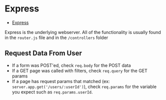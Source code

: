 # Express

- [Express](http://expressjs.com/en/api.html)

Express is the underlying webserver. All of the functionality is usually found in the `router.js` file and in the `/controllers` folder

## Request Data From User

- If a form was POST'ed, check `req.body` for the POST data
- If a GET page was called with filters, check `req.query` for the GET params
- If a page has request params that matched (ex: `server.app.get('/users/:userId')`), check `req.params` for the variable you expect such as `req.params.userId`.
